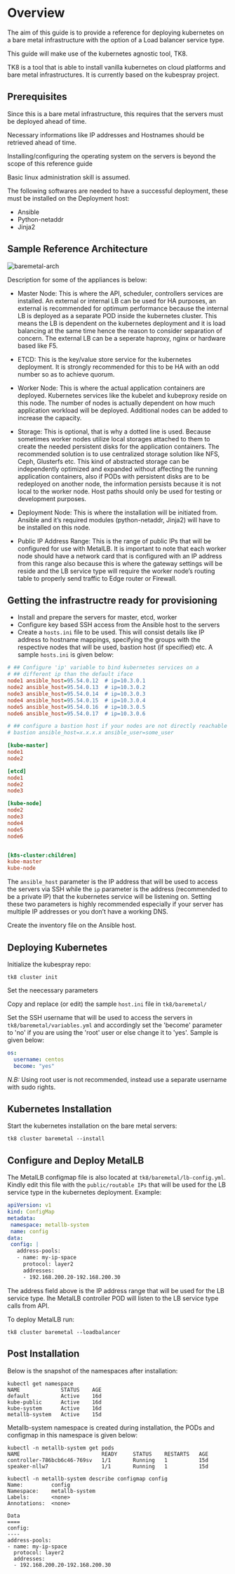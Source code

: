 # Overview

The aim of this guide is to provide a reference for deploying kubernetes on a bare metal infrastructure with the option of a Load balancer service type.

This guide will make use of the kubernetes agnostic tool, TK8.

TK8 is a tool that is able to install vanilla kubernetes on cloud platforms and bare metal infrastructures. It is currently based on the kubespray project.

## Prerequisites

Since this is a bare metal infrastructure, this requires that the servers must be deployed ahead of time.

Necessary informations like IP addresses and Hostnames should be retrieved ahead of time.

Installing/configuring the operating system on the servers is beyond the scope of this reference guide

Basic linux administration skill is assumed.

The following softwares are needed to have a successful deployment, these must be installed on the Deployment host:

* Ansible
* Python-netaddr
* Jinja2

## Sample Reference Architecture

![baremetal-arch](images/baremetal-arch.png)

Description for some of the appliances is below:

* Master Node: This is where the API, scheduler, controllers services are installed. An external or internal LB can be used for HA purposes, an external is recommended for optimum performance because the internal LB is deployed as a separate POD inside the kubernetes cluster. This means the LB is dependent on the kubernetes deployment and it is load balancing at the same time hence the reason to consider separation of concern. The external LB can be a seperate haproxy, nginx or hardware based like F5.

* ETCD: This is the key/value store service for the kubernetes deployment. It is strongly recommended for this to be HA with an odd number so as to achieve quorum.

* Worker Node:  This is where the actual application containers are deployed. Kubernetes services like the kubelet and kubeproxy reside on this node. The number of nodes is actually dependent on how much application workload will be deployed. Additional nodes can be added to increase the capacity.

* Storage: This is optional, that is why a dotted line is used. Because sometimes worker nodes utilize local storages attached to them to create the needed persistent disks for the application containers. The recommended solution is to use centralized storage solution like NFS, Ceph, Glusterfs etc. This kind of abstracted storage can be independently optimized and expanded without affecting the running application containers, also if PODs with persistent disks are to be redeployed on another node, the information persists because it is not local to the worker node. Host paths should only be used for testing or development purposes.

* Deployment Node: This is where the installation will be initiated from. Ansible and it’s required modules (python-netaddr, Jinja2) will have to be installed on this node.

* Public IP Address Range: This is the range of public IPs that will be configured for use with MetalLB. It is important to note that each worker node should have a network card that is configured with an IP address from this range also because this is where the gateway settings will be reside and the LB service type will require the worker node’s routing table to properly send traffic to Edge router or Firewall.

## Getting the infrastructre ready for provisioning

* Install and prepare the servers for master, etcd, worker
* Configure key based SSH access from the Ansible host to the servers
* Create a `hosts.ini` file to be used. This will consist details like IP address to hostname mappings, specifying the groups with the respective nodes that will be used, bastion host (if specified) etc. A sample `hosts.ini` is given below:

```ini
# ## Configure 'ip' variable to bind kubernetes services on a
# ## different ip than the default iface
node1 ansible_host=95.54.0.12  # ip=10.3.0.1
node2 ansible_host=95.54.0.13  # ip=10.3.0.2
node3 ansible_host=95.54.0.14  # ip=10.3.0.3
node4 ansible_host=95.54.0.15  # ip=10.3.0.4
node5 ansible_host=95.54.0.16  # ip=10.3.0.5
node6 ansible_host=95.54.0.17  # ip=10.3.0.6

# ## configure a bastion host if your nodes are not directly reachable
# bastion ansible_host=x.x.x.x ansible_user=some_user

[kube-master]
node1
node2

[etcd]
node1
node2
node3

[kube-node]
node2
node3
node4
node5
node6


[k8s-cluster:children]
kube-master
kube-node
```

The `ansible_host` parameter is the IP address that will be used to access the servers via SSH while the `ip` parameter is the address (recommended to be a private IP) that the kubernetes service will be listening on. Setting these two parameters is highly recommended especially if your server has multiple IP addresses or you don’t have a working DNS.

Create the inventory file on the Ansible host.

## Deploying Kubernetes

Initialize the kubespray repo:

```shell
tk8 cluster init
```

Set the neecessary parameters

Copy and replace (or edit) the sample `host.ini` file in `tk8/baremetal/`

Set the SSH username that will be used to access the servers in `tk8/baremetal/variables.yml` and accordingly set the 'become' parameter to 'no' if you are using the 'root' user or else change it to 'yes'. Sample is given below:

```yaml
os:
  username: centos
  become: "yes"
```

**N.B*:* Using root user is not recommended, instead use a separate username with sudo rights.

## Kubernetes Installation

Start the kubernetes installation on the bare metal servers:

```shell
tk8 cluster baremetal --install
```

## Configure and Deploy MetalLB

The MetalLB configmap file is also located at `tk8/baremetal/lb-config.yml`. Kindly edit this file with the `public/routable IPs` that will be used for the LB service type in the kubernetes deployment. Example:

```yaml
apiVersion: v1
kind: ConfigMap
metadata:
 namespace: metallb-system
 name: config
data:
 config: |
   address-pools:
   - name: my-ip-space
     protocol: layer2
     addresses:
     - 192.168.200.20-192.168.200.30
```

The address field above is the IP address range that will be used for the LB service type. Ihe MetalLB controller POD will listen to the LB service type calls from API.

To deploy MetalLB run:

```shell
tk8 cluster baremetal --loadbalancer
```

## Post Installation

Below is the snapshot of the namespaces after installation:

```shell
kubectl get namespace
NAME             STATUS    AGE
default          Active    16d
kube-public      Active    16d
kube-system      Active    16d
metallb-system   Active    15d
```

Metallb-system namespace is created during installation, the PODs and configmap in this namespace is given below:

```shell
kubectl -n metallb-system get pods
NAME                          READY     STATUS    RESTARTS   AGE
controller-786bcb6c46-769sv   1/1       Running   1          15d
speaker-nllw7                 1/1       Running   1          15d
```

```shell
kubectl -n metallb-system describe configmap config
Name:         config
Namespace:    metallb-system
Labels:       <none>
Annotations:  <none>

Data
====
config:
----
address-pools:
- name: my-ip-space
  protocol: layer2
  addresses:
  - 192.168.200.20-192.168.200.30
```
